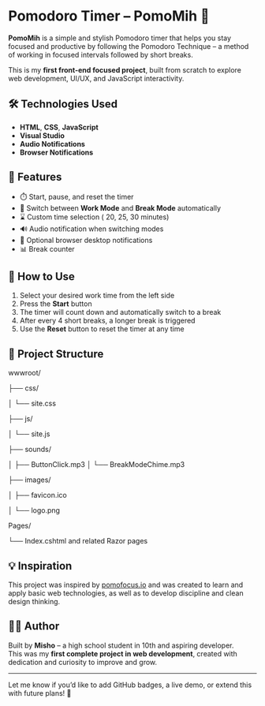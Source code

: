 # Pomodoro Timer – PomoMih 🍅

**PomoMih** is a simple and stylish Pomodoro timer that helps you stay focused and productive by following the Pomodoro Technique – a method of working in focused intervals followed by short breaks.

This is my **first front-end focused project**, built from scratch to explore web development, UI/UX, and JavaScript interactivity.

## 🛠️ Technologies Used

- **HTML**, **CSS**, **JavaScript**
- **Visual Studio**
- **Audio Notifications**
- **Browser Notifications**

## 🚀 Features

- ⏱️ Start, pause, and reset the timer  
- 🔄 Switch between **Work Mode** and **Break Mode** automatically  
- ⌛ Custom time selection ( 20, 25, 30 minutes)  
- 🔊 Audio notification when switching modes  
- 🔔 Optional browser desktop notifications  
- 📊 Break counter

## 🎯 How to Use

1. Select your desired work time from the left side  
2. Press the **Start** button  
3. The timer will count down and automatically switch to a break  
4. After every 4 short breaks, a longer break is triggered  
5. Use the **Reset** button to reset the timer at any time

## 📁 Project Structure
wwwroot/

├── css/

│ └── site.css

├── js/

│ └── site.js

├── sounds/

│ ├── ButtonClick.mp3
│ └── BreakModeChime.mp3

├── images/

│ ├── favicon.ico

│ └── logo.png

Pages/

└── Index.cshtml and related Razor pages

## 💡 Inspiration

This project was inspired by [pomofocus.io](https://pomofocus.io/) and was created to learn and apply basic web technologies, as well as to develop discipline and clean design thinking.

## 👨‍💻 Author

Built by **Misho** – a high school student in 10th and aspiring developer.  
This was my **first complete project in web development**, created with dedication and curiosity to improve and grow.

---

Let me know if you’d like to add GitHub badges, a live demo, or extend this with future plans! 🚀


